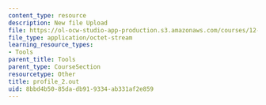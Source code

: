 ```yaml
---
content_type: resource
description: New file Upload
file: https://ol-ocw-studio-app-production.s3.amazonaws.com/courses/12-811-tropical-meteorology-spring-2011/8bbd4b5085dadb919334ab331af2e859_profile_2.out
file_type: application/octet-stream
learning_resource_types:
- Tools
parent_title: Tools
parent_type: CourseSection
resourcetype: Other
title: profile_2.out
uid: 8bbd4b50-85da-db91-9334-ab331af2e859
---
```

